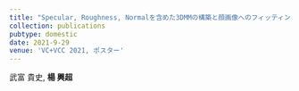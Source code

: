 ```yaml
---
title: "Specular, Roughness, Normalを含めた3DMMの構築と顔画像へのフィッティングの試み"
collection: publications
pubtype: domestic
date: 2021-9-29
venue: 'VC+VCC 2021, ポスター'
---
```


武富 貴史, **楊 興超**